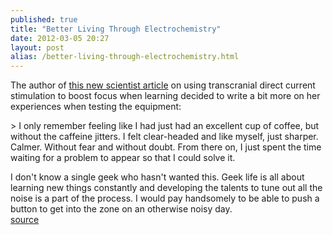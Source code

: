 ```yaml
---
published: true
title: "Better Living Through Electrochemistry"
date: 2012-03-05 20:27
layout: post
alias: /better-living-through-electrochemistry.html
---
```

The author of [this new scientist article](http://www.newscientist.com/article/mg21328501.600-zap-your-brain-into-the-zone-fast-track-to-pure-focus.html) on using transcranial direct current stimulation to boost focus when learning decided to write a bit more on her experiences when testing the equipment:

&gt; I only remember feeling like I had just had an excellent cup of coffee, but without the caffeine jitters. I felt clear-headed and like myself, just sharper. Calmer. Without fear and without doubt. From there on, I just spent the time waiting for a problem to appear so that I could solve it.

I don&apos;t know a single geek who hasn&apos;t wanted this. Geek life is all about learning new things constantly and developing the talents to tune out all the noise is a part of the process. I would pay handsomely to be able to push a button to get into the zone on an otherwise noisy day.
<br /><a href="http://www.lastwordonnothing.com/2012/02/09/better-living-through-electrochemistry/">source</a>
